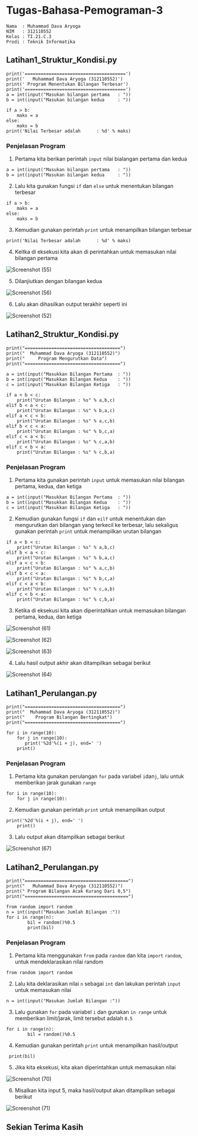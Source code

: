 # Tugas-Bahasa-Pemograman-3
```
Nama  : Muhammad Dava Aryoga
NIM   : 312110552
Kelas : TI.21.C.3
Prodi : Teknik Informatika
```
## Latihan1_Struktur_Kondisi.py
```
print('======================================')
print('   Muhammad Dava Aryoga (312110552)')
print(' Program Menentukan Bilangan Terbesar')
print('======================================')
a = int(input("Masukan bilangan pertama   : "))
b = int(input("Masukan bilangan kedua     : "))
 
if a > b:
    maks = a
else:
    maks = b
print('Nilai Terbesar adalah      : %d' % maks)
```

### Penjelasan Program
1. Pertama kita berikan perintah `input` nilai bialangan pertama dan kedua
```
a = int(input("Masukan bilangan pertama   : "))
b = int(input("Masukan bilangan kedua     : "))
```

2. Lalu kita gunakan fungsi `if` dan `else` untuk menentukan bilangan terbesar
```
if a > b:
    maks = a
else:
    maks = b
```

3. Kemudian gunakan perintah `print` untuk menampilkan bilangan terbesar 
```
print('Nilai Terbesar adalah      : %d' % maks)
```

4. Keitka di eksekusi kita akan di perintahkan untuk memasukan nilai bilangan pertama

![Screenshot (55)](https://user-images.githubusercontent.com/92939686/142245894-c7282b39-218e-46f0-9a30-b014f23c8d1a.png)

5. Dilanjiutkan dengan bilangan kedua

![Screenshot (56)](https://user-images.githubusercontent.com/92939686/142245989-992f7c05-c3e6-455f-aac0-89c60a796b21.png)

6. Lalu akan dihasilkan output terakhir seperti ini

![Screenshot (52)](https://user-images.githubusercontent.com/92939686/142244213-9c11fc21-3867-417a-841f-675d96db938f.png)

## Latihan2_Struktur_Kondisi.py
```
print("====================================")
print("  Muhammad Dava Aryoga (312110552)")
print("     Program Mengurutkan Data")
print("====================================")

a = int(input("Masukkan Bilangan Pertama  : "))
b = int(input("Masukkan Bilangan Kedua    : "))
c = int(input("Masukkan Bilangan Ketiga   : "))

if a < b < c:
    print("Urutan Bilangan : %s" % a,b,c)
elif b < a < c:
    print("Urutan Bilangan : %s" % b,a,c)
elif a < c < b:
    print("Urutan Bilangan : %s" % a,c,b)
elif b < c < a:
    print("Urutan Bilangan : %s" % b,c,a)
elif c < a < b:
    print("Urutan Bilangan : %s" % c,a,b)
elif c < b < a:
    print("Urutan Bilangan : %s" % c,b,a)
```

### Penjelasan Program
1. Pertama kita gunakan perintah `input` untuk memasukan nilai bilangan pertama, kedua, dan ketiga
```
a = int(input("Masukkan Bilangan Pertama  : "))
b = int(input("Masukkan Bilangan Kedua    : "))
c = int(input("Masukkan Bilangan Ketiga   : "))
```

2. Kemudian gunakan fungsi `if` dan `eilf` untuk menentukan dan mengurutkan dari bilangan yang terkecil ke terbesar, lalu sekaligus gunakan perintah `print` untuk         menampilkan urutan bilangan

```
if a < b < c:
    print("Urutan Bilangan : %s" % a,b,c)
elif b < a < c:
    print("Urutan Bilangan : %s" % b,a,c)
elif a < c < b:
    print("Urutan Bilangan : %s" % a,c,b)
elif b < c < a:
    print("Urutan Bilangan : %s" % b,c,a)
elif c < a < b:
    print("Urutan Bilangan : %s" % c,a,b)
elif c < b < a:
    print("Urutan Bilangan : %s" % c,b,a)
```

3. Ketika di eksekusi kita akan diperintahkan untuk memasukan bilangan pertama, kedua, dan ketiga

![Screenshot (61)](https://user-images.githubusercontent.com/92939686/142248129-324172c3-970b-466e-9ef0-41afab388215.png)

![Screenshot (62)](https://user-images.githubusercontent.com/92939686/142248162-ce3208c1-7e36-4fac-a35a-3d27733e9d5f.png)

![Screenshot (63)](https://user-images.githubusercontent.com/92939686/142248185-a8825ea9-24b9-421e-9ca5-2ec3374fe677.png)

4. Lalu hasil output akhir akan ditampilkan sebagai berikut

![Screenshot (64)](https://user-images.githubusercontent.com/92939686/142248300-e305be55-645f-4e69-8dc1-aef56efb065c.png)

## Latihan1_Perulangan.py
```
print("====================================")
print("  Muhammad Dava Aryoga (312110552)")
print("    Program Bilangan Bertingkat")
print("====================================")

for i in range(10):
    for j in range(10):
       print('%2d'%(i + j), end=' ')
    print()
```

### Penjelasan Program
1. Pertama kita gunakan perulangan `for` pada variabel `i`dan`j`, lalu untuk memberikan jarak gunakan `range`
```
for i in range(10):
    for j in range(10):
```

2. Kemudian gunakan perintah `print` untuk menampilkan output
```
print('%2d'%(i + j), end=' ')
    print()
```

3. Lalu output akan ditampilkan sebagai berikut

![Screenshot (67)](https://user-images.githubusercontent.com/92939686/142260612-7b80f65c-6a72-45df-81bc-4a83aff705b2.png)

## Latihan2_Perulangan.py
```
print("=======================================")
print("   Muhammad Dava Aryoga (312110552)")
print(" Program Bilangan Acak Kurang Dari 0,5")
print("=======================================")

from random import random
n = int(input("Masukan Jumlah Bilangan :"))
for i in range(n):
        bil = random()%0.5
        print(bil)
```

### Penjelasan Program
1. Pertama kita menggunakan `from` pada `random` dan kita `import` `random`, untuk mendeklarasikan nilai random
```
from random import random
```

2. Lalu kita deklarasikan nilai `n` sebagai `int` dan lakukan perintah `input` untuk memasukan nilai
```
n = int(input("Masukan Jumlah Bilangan :"))
```

3. Lalu gunakan `for` pada variabel `i` dan gunakan `in range` untuk memberikan limit/jarak, limit tersebut adalah `0.5`
```
for i in range(n):
        bil = random()%0.5
```

4. Kemudian gunakan perintah `print` untuk menampilkan hasil/output
```
 print(bil)
```

5. Jika kita eksekusi, kita akan diperintahkan untuk memasukan nilai

![Screenshot (70)](https://user-images.githubusercontent.com/92939686/142262088-f42edb2d-47bd-46da-a695-5cb10bc66df7.png)

6. Misalkan kita input 5, maka hasil/output akan ditampilkan sebagai berikut

![Screenshot (71)](https://user-images.githubusercontent.com/92939686/142262209-058f0723-2306-4df1-b36b-148dc0394f77.png)

## Sekian Terima Kasih




